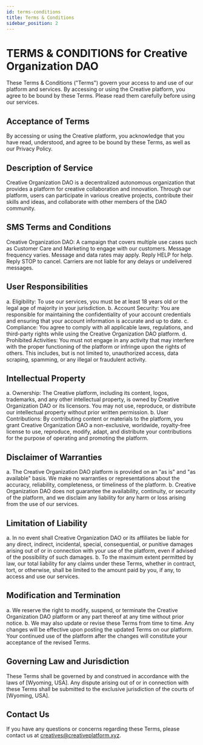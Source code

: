 ```yaml
---
id: terms-conditions
title: Terms & Conditions
sidebar_position: 2
---
```


# TERMS & CONDITIONS for Creative Organization DAO

These Terms & Conditions ("Terms") govern your access to and use of our platform and services. By accessing or using the Creative platform, you agree to be bound by these Terms. Please read them carefully before using our services.

## Acceptance of Terms
By accessing or using the Creative platform, you acknowledge that you have read, understood, and agree to be bound by these Terms, as well as our Privacy Policy.

## Description of Service
Creative Organization DAO is a decentralized autonomous organization that provides a platform for creative collaboration and innovation. Through our platform, users can participate in various creative projects, contribute their skills and ideas, and collaborate with other members of the DAO community.

## SMS Terms and Conditions
Creative Organization DAO: A campaign that covers multiple use cases such as Customer Care and Marketing to engage with our customers. Message frequency varies. Message and data rates may apply. Reply HELP for help. Reply STOP to cancel. Carriers are not liable for any delays or undelivered messages.

## User Responsibilities
a. Eligibility: To use our services, you must be at least 18 years old or the legal age of majority in your jurisdiction.
b. Account Security: You are responsible for maintaining the confidentiality of your account credentials and ensuring that your account information is accurate and up to date.
c. Compliance: You agree to comply with all applicable laws, regulations, and third-party rights while using the Creative Organization DAO platform.
d. Prohibited Activities: You must not engage in any activity that may interfere with the proper functioning of the platform or infringe upon the rights of others. This includes, but is not limited to, unauthorized access, data scraping, spamming, or any illegal or fraudulent activity.

## Intellectual Property
a. Ownership: The Creative platform, including its content, logos, trademarks, and any other intellectual property, is owned by Creative Organization DAO or its licensors. You may not use, reproduce, or distribute our intellectual property without prior written permission.
b. User Contributions: By contributing content or materials to the platform, you grant Creative Organization DAO a non-exclusive, worldwide, royalty-free license to use, reproduce, modify, adapt, and distribute your contributions for the purpose of operating and promoting the platform.

## Disclaimer of Warranties
a. The Creative Organization DAO platform is provided on an "as is" and "as available" basis. We make no warranties or representations about the accuracy, reliability, completeness, or timeliness of the platform.
b. Creative Organization DAO does not guarantee the availability, continuity, or security of the platform, and we disclaim any liability for any harm or loss arising from the use of our services.

## Limitation of Liability
a. In no event shall Creative Organization DAO or its affiliates be liable for any direct, indirect, incidental, special, consequential, or punitive damages arising out of or in connection with your use of the platform, even if advised of the possibility of such damages.
b. To the maximum extent permitted by law, our total liability for any claims under these Terms, whether in contract, tort, or otherwise, shall be limited to the amount paid by you, if any, to access and use our services.

## Modification and Termination
a. We reserve the right to modify, suspend, or terminate the Creative Organization DAO platform or any part thereof at any time without prior notice.
b. We may also update or revise these Terms from time to time. Any changes will be effective upon posting the updated Terms on our platform. Your continued use of the platform after the changes will constitute your acceptance of the revised Terms.

## Governing Law and Jurisdiction
These Terms shall be governed by and construed in accordance with the laws of [Wyoming, USA]. Any dispute arising out of or in connection with these Terms shall be submitted to the exclusive jurisdiction of the courts of [Wyoming, USA].

## Contact Us
If you have any questions or concerns regarding these Terms, please contact us at creatives@creativeplatform.xyz.